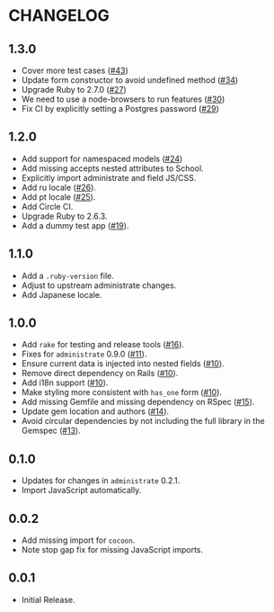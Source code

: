 # CHANGELOG

## 1.3.0

* Cover more test cases ([#43][])
* Update form constructor to avoid undefined method ([#34][])
* Upgrade Ruby to 2.7.0 ([#27][])
* We need to use a node-browsers to run features ([#30][])
* Fix CI by explicitly setting a Postgres password ([#29][])

[#43]: https://github.com/nickcharlton/administrate-field-nested_has_many/pull/43
[#34]: https://github.com/nickcharlton/administrate-field-nested_has_many/pull/34
[#27]: https://github.com/nickcharlton/administrate-field-nested_has_many/pull/27
[#30]: https://github.com/nickcharlton/administrate-field-nested_has_many/pull/30
[#29]: https://github.com/nickcharlton/administrate-field-nested_has_many/pull/29

## 1.2.0

* Add support for namespaced models ([#24][])
* Add missing accepts nested attributes to School.
* Explicitly import administrate and field JS/CSS.
* Add ru locale ([#26][]).
* Add pt locale ([#25][]).
* Add Circle CI.
* Upgrade Ruby to 2.6.3.
* Add a dummy test app ([#19][]).

[#24]: https://github.com/nickcharlton/administrate-field-nested_has_many/pull/24
[#26]: https://github.com/nickcharlton/administrate-field-nested_has_many/pull/26
[#25]: https://github.com/nickcharlton/administrate-field-nested_has_many/pull/25
[#19]: https://github.com/nickcharlton/administrate-field-nested_has_many/pull/19

## 1.1.0

* Add a `.ruby-version` file.
* Adjust to upstream administrate changes.
* Add Japanese locale.

## 1.0.0

* Add `rake` for testing and release tools ([#16][]).
* Fixes for `administrate` 0.9.0 ([#11][]).
* Ensure current data is injected into nested fields ([#10][]).
* Remove direct dependency on Rails ([#10][]).
* Add i18n support ([#10][]).
* Make styling more consistent with `has_one` form ([#10][]).
* Add missing Gemfile and missing dependency on RSpec ([#15][]).
* Update gem location and authors ([#14][]).
* Avoid circular dependencies by not including the full library in the Gemspec
  ([#13][]).

[#16]: https://github.com/nickcharlton/administrate-field-nested_has_many/pull/16
[#15]: https://github.com/nickcharlton/administrate-field-nested_has_many/pull/15
[#14]: https://github.com/nickcharlton/administrate-field-nested_has_many/pull/14
[#13]: https://github.com/nickcharlton/administrate-field-nested_has_many/pull/13
[#11]: https://github.com/nickcharlton/administrate-field-nested_has_many/pull/11
[#10]: https://github.com/nickcharlton/administrate-field-nested_has_many/pull/10

## 0.1.0

* Updates for changes in `administrate` 0.2.1.
* Import JavaScript automatically.

## 0.0.2

* Add missing import for `cocoon`.
* Note stop gap fix for missing JavaScript imports.

## 0.0.1

* Initial Release.
